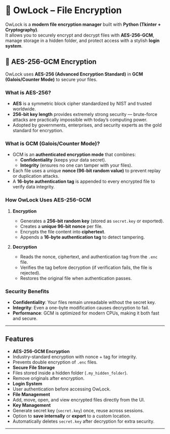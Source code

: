# 🦉 OwLock – File Encryption  

OwLock is a **modern file encryption manager** built with **Python (Tkinter + Cryptography)**.  
It allows you to securely encrypt and decrypt files with **AES-256-GCM**, manage storage in a hidden folder, and protect access with a stylish **login system**.


## 🔐 AES-256-GCM Encryption

OwLock uses **AES-256 (Advanced Encryption Standard)** in **GCM (Galois/Counter Mode)** to secure your files.

### What is AES-256?
- **AES** is a symmetric block cipher standardized by NIST and trusted worldwide.
- **256-bit key length** provides extremely strong security — brute-force attacks are practically impossible with today’s computing power.
- Adopted by governments, enterprises, and security experts as the gold standard for encryption.

### What is GCM (Galois/Counter Mode)?
- GCM is an **authenticated encryption mode** that combines:
  - **Confidentiality** (keeps your data secret).
  - **Integrity** (ensures no one can tamper with your files).
- Each file uses a unique **nonce (96-bit random value)** to prevent replay or duplication attacks.
- A **16-byte authentication tag** is appended to every encrypted file to verify data integrity.

### How OwLock Uses AES-256-GCM
1. **Encryption**
   - Generates a **256-bit random key** (stored as `secret.key` or exported).
   - Creates a **unique 96-bit nonce** per file.
   - Encrypts the file content into **ciphertext**.
   - Appends a **16-byte authentication tag** to detect tampering.

2. **Decryption**
   - Reads the nonce, ciphertext, and authentication tag from the `.enc` file.
   - Verifies the tag before decryption (if verification fails, the file is rejected).
   - Restores the original file when authentication passes.

### Security Benefits
-  **Confidentiality**: Your files remain unreadable without the secret key.  
-  **Integrity**: Even a one-byte modification causes decryption to fail.  
-  **Performance**: GCM is optimized for modern CPUs, making it both fast and secure.  

---

##  Features

-  **AES-256-GCM Encryption**
  - Industry-standard encryption with nonce + tag for integrity.
  - Prevents double encryption of `.enc` files.
-  **Secure File Storage**
  - Files stored inside a hidden folder (`.my_hidden_folder`).
  - Remove originals after encryption.
-  **Login System**
  - User authentication before accessing OwLock.
-  **File Management**
  - Add, move, open, and view encrypted files directly from the UI.
-  **Key Management**
  - Generate secret key (`secret.key`) once, reuse across sessions.
  - Option to **save internally** or **export** to a custom location.
  - Automatically deletes `secret.key` after decryption for extra security.

---


